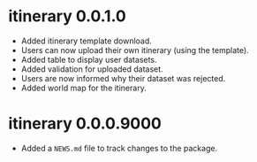 # itinerary 0.0.1.0

* Added itinerary template download.
* Users can now upload their own itinerary (using the template).
* Added table to display user datasets.
* Added validation for uploaded dataset.
* Users are now informed why their dataset was rejected.
* Added world map for the itinerary.

# itinerary 0.0.0.9000

* Added a `NEWS.md` file to track changes to the package.
